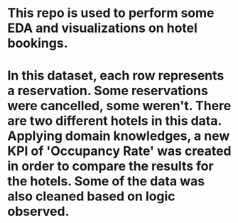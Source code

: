 # This repo is used to perform some EDA and visualizations on hotel bookings.
# In this dataset, each row represents a reservation.  Some reservations were cancelled, some weren't. There are two different hotels in this data.  Applying domain knowledges, a new KPI of 'Occupancy Rate' was created in order to compare the results for the hotels.  Some of the data was also cleaned based on logic observed.